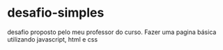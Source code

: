 # desafio-simples
desafio proposto pelo meu professor do curso. Fazer uma pagina básica utilizando javascript, html e css
